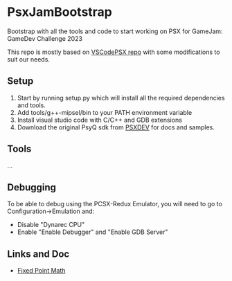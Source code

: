 
# PsxJamBootstrap

Bootstrap with all the tools and code to start working on PSX for GameJam: GameDev Challenge 2023

This repo is mostly based on [VSCodePSX repo](https://github.com/NDR008/VSCodePSX) with some modifications to suit our needs.

## Setup

1. Start by running setup.py which will install all the required dependencies and tools.
2. Add tools/g++-mipsel/bin to your PATH environment variable
3. Install visual studio code with C/C++ and GDB extensions
4. Download the original PsyQ sdk from [PSXDEV](http://www.psxdev.net/downloads.html) for docs and samples.

## Tools

...

## Debugging

To be able to debug using the PCSX-Redux Emulator, you will need to go to Configuration->Emulation and:

* Disable "Dynarec CPU"
* Enable "Enable Debugger" and "Enable GDB Server"



## Links and Doc

* [Fixed Point Math](http://rsync.irixnet.org/tutorials/pstutorials/chapter1/5-fixedpoint.html)


